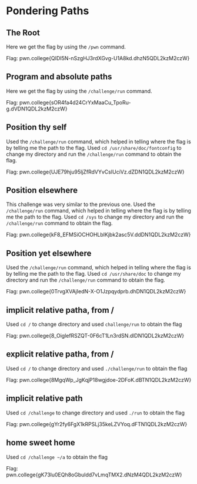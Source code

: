 # Pondering Paths
## The Root
Here we get the flag by using the `/pwn` command.

Flag: pwn.college{QIDI5N-nSzgHJ3rdXGvg-U1A8kd.dhzN5QDL2kzM2czW}
## Program and absolute paths
Here we get the flag by using the `/challenge/run` command.

Flag: pwn.college{sOR4fa4d24CrYxMaaCu_TpoRu-g.dVDN1QDL2kzM2czW}
## Position thy self
Used the `/challenge/run` command, which helped in telling where the flag is by telling me the path to the flag. Used  `cd /usr/share/doc/fontconfig` to change my directory and run the `/challenge/run` command to obtain the flag.

Flag: pwn.college{UJE79hju95ljZfRdVYvCsIUciVz.dZDN1QDL2kzM2czW}
## Position elsewhere
This challenge was very similar to the previous one.
Used the `/challenge/run` command, which helped in telling where the flag is by telling me the path to the flag. Used  `cd /sys` to change my directory and run the `/challenge/run` command to obtain the flag.

Flag: pwn.college{kF8_EFMSiOCHOHLbIKjbk2asc5V.ddDN1QDL2kzM2czW}
## Position yet elsewhere
Used the `/challenge/run` command, which helped in telling where the flag is by telling me the path to the flag. Used  `cd /usr/share/doc` to change my directory and run the `/challenge/run` command to obtain the flag.

Flag: pwn.college{0TrvgXVAjIedN-X-O1Jzpqydprb.dhDN1QDL2kzM2czW}
## implicit relative patha, from /
Used `cd /` to change directory and used `challenge/run` to obtain the flag

Flag: pwn.college{8_OiglefRSZQT-0F6cT1Ln3rdSN.dlDN1QDL2kzM2czW}
## explicit relative patha, from /
Used `cd /` to change directory and used `./challenge/run` to obtain the flag

Flag: pwn.college{8MgqWp_JgKqjP18wgjdoe-2DFoK.dBTN1QDL2kzM2czW}
## implicit relative path
Used `cd /challenge` to change directory and used `./run` to obtain the flag

Flag: pwn.college{gYr2fy6FgX1kRPSLj35keLZVYoq.dFTN1QDL2kzM2czW}
## home sweet home
Used `cd /challenge ~/a`  to obtain the flag

Flag: pwn.college{gK73lu0EQh8oGbuldd7vLmqTMX2.dNzM4QDL2kzM2czW}
